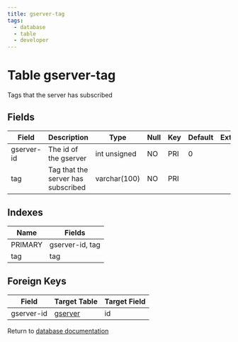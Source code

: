 ```yaml
---
title: gserver-tag
tags:
  - database
  - table
  - developer
---
```

# Table gserver-tag

Tags that the server has subscribed

## Fields

| Field      | Description                        | Type         | Null | Key | Default | Extra |
| ---------- | ---------------------------------- | ------------ | ---- | --- | ------- | ----- |
| gserver-id | The id of the gserver              | int unsigned | NO   | PRI | 0       |       |
| tag        | Tag that the server has subscribed | varchar(100) | NO   | PRI |         |       |

## Indexes

| Name    | Fields          |
| ------- | --------------- |
| PRIMARY | gserver-id, tag |
| tag     | tag             |

## Foreign Keys

| Field      | Target Table               | Target Field |
| ---------- | -------------------------- | ------------ |
| gserver-id | [gserver](./db_gserver.md) | id           |

Return to [database documentation](./index.md)
